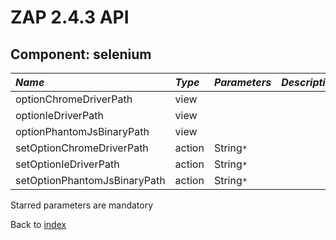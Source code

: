 # ZAP 2.4.3 API
## Component: selenium
| _Name_ | _Type_ | _Parameters_ | _Description_ |
|:-------|:-------|:-------------|:--------------|
| optionChromeDriverPath| view |  |  |
| optionIeDriverPath| view |  |  |
| optionPhantomJsBinaryPath| view |  |  |
| setOptionChromeDriverPath| action | String`*`  |  |
| setOptionIeDriverPath| action | String`*`  |  |
| setOptionPhantomJsBinaryPath| action | String`*`  |  |

Starred parameters are mandatory

Back to [index](ApiGen_Index)

